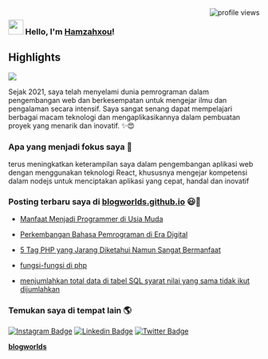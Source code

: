 <img alt="profile views" align="right" src="https://komarev.com/ghpvc/?username=blogworlds&color=yellow">

### <img src="https://media.giphy.com/media/hvRJCLFzcasrR4ia7z/giphy.gif" width="30px"> Hello, I'm [Hamzahxou](https://blogworlds.github.io/about)!
## Highlights
<a href="https://github.com/blogworlds/blogworlds.github.io">
  <img src="https://github-readme-stats.vercel.app/api/pin/?username=blogworlds&repo=blogworlds.github.io" />
</a>

Sejak 2021, saya telah menyelami dunia pemrograman dalam pengembangan web dan berkesempatan untuk mengejar ilmu dan pengalaman secara intensif. Saya sangat senang dapat mempelajari berbagai macam teknologi dan mengaplikasikannya dalam pembuatan proyek yang menarik dan inovatif.  ✨😍

### Apa yang menjadi fokus saya 👨

terus meningkatkan keterampilan saya dalam pengembangan aplikasi web dengan menggunakan teknologi React, khususnya mengejar kompetensi dalam nodejs untuk menciptakan aplikasi yang cepat, handal dan inovatif<br />

### Posting terbaru saya di [blogworlds.github.io](https://blogworlds.github.io) 😃🧾

<!-- BLOG-POST-LIST: MULAI -->

- [Manfaat Menjadi Programmer di Usia Muda](https://blogworlds.github.io/2023/01/28/Manfaat-Menjadi-Programmer-di-Usia-Muda/)

- [Perkembangan Bahasa Pemrograman di Era Digital](https://blogworlds.github.io/2023/01/27/Perkembangan-Bahasa-Pemrograman-di-Era-Digital/)

- [5 Tag PHP yang Jarang Diketahui Namun Sangat Bermanfaat](https://blogworlds.github.io/2023/01/23/5-Tag-PHP-yang-Jarang-Diketahui-Namun-Sangat-Bermanfaat/)

- [fungsi-fungsi di php ](https://blogworlds.github.io/categories/fungsi/)

- [menjumlahkan total data di tabel SQL syarat nilai yang sama tidak ikut dijumlahkan](https://blogworlds.github.io/2023/01/28/menjumlahkan-total-data-di-tabel-SQL-syarat-nilai-yang-sama-tidak-ikut-dijumlahkan/)

<!-- BLOG-POST-LIST:END -->

### Temukan saya di tempat lain 🌎

[![Instagram Badge](https://img.shields.io/badge/-Instagram-critical?style=flat-square&logo=Instagram&logoColor=white&link=https://www.Instagram.com/Hamzahxou/)](https://www.Instagram.com/Hamzahxou/) [![Linkedin Badge](https://img.shields.io/badge/-LinkedIn-blue?style=flat-square&logo=Linkedin&logoColor=white&link=https://www.linkedin.com/in/overzah-xploit-529650239/)](https://www.linkedin.com/mwlite/in/overzah-xploit-529650239) [![Twitter Badge](https://img.shields.io/badge/-Twitter-1ca0f1?style=flat-square&labelColor=1ca0f1&logo=twitter&logoColor=white&link=https://twitter.com/hamzahxou)](https://twitter.com/hamzahxou)

**[blogworlds](https://blogworlds.github.io)**
